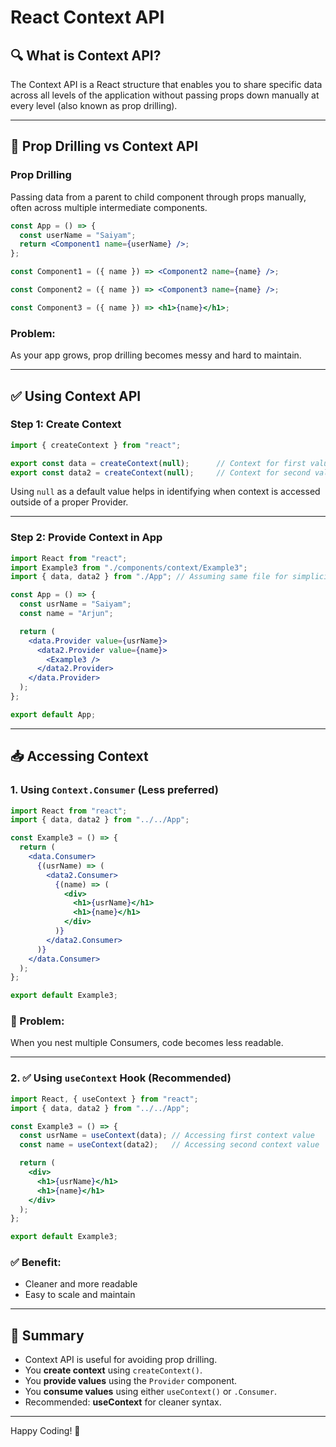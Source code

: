 
# React Context API

## 🔍 What is Context API?
The Context API is a React structure that enables you to share specific data across all levels of the application without passing props down manually at every level (also known as prop drilling).

---

## 🧵 Prop Drilling vs Context API

### Prop Drilling
Passing data from a parent to child component through props manually, often across multiple intermediate components.

```jsx
const App = () => {
  const userName = "Saiyam";
  return <Component1 name={userName} />;
};

const Component1 = ({ name }) => <Component2 name={name} />;

const Component2 = ({ name }) => <Component3 name={name} />;

const Component3 = ({ name }) => <h1>{name}</h1>;
```

### Problem:
As your app grows, prop drilling becomes messy and hard to maintain.

---

## ✅ Using Context API

### Step 1: Create Context
```jsx
import { createContext } from "react";

export const data = createContext(null);      // Context for first value
export const data2 = createContext(null);     // Context for second value
```
Using `null` as a default value helps in identifying when context is accessed outside of a proper Provider.

---

### Step 2: Provide Context in App
```jsx
import React from "react";
import Example3 from "./components/context/Example3";
import { data, data2 } from "./App"; // Assuming same file for simplicity

const App = () => {
  const usrName = "Saiyam";
  const name = "Arjun";

  return (
    <data.Provider value={usrName}>
      <data2.Provider value={name}>
        <Example3 />
      </data2.Provider>
    </data.Provider>
  );
};

export default App;
```

---

## 📥 Accessing Context

### 1. Using `Context.Consumer` (Less preferred)

```jsx
import React from "react";
import { data, data2 } from "../../App";

const Example3 = () => {
  return (
    <data.Consumer>
      {(usrName) => (
        <data2.Consumer>
          {(name) => (
            <div>
              <h1>{usrName}</h1>
              <h1>{name}</h1>
            </div>
          )}
        </data2.Consumer>
      )}
    </data.Consumer>
  );
};

export default Example3;
```

### 🚫 Problem:
When you nest multiple Consumers, code becomes less readable.

---

### 2. ✅ Using `useContext` Hook (Recommended)
```jsx
import React, { useContext } from "react";
import { data, data2 } from "../../App";

const Example3 = () => {
  const usrName = useContext(data); // Accessing first context value
  const name = useContext(data2);   // Accessing second context value

  return (
    <div>
      <h1>{usrName}</h1>
      <h1>{name}</h1>
    </div>
  );
};

export default Example3;
```

### ✅ Benefit:
- Cleaner and more readable
- Easy to scale and maintain

---

## 📝 Summary
- Context API is useful for avoiding prop drilling.
- You **create context** using `createContext()`.
- You **provide values** using the `Provider` component.
- You **consume values** using either `useContext()` or `.Consumer`.
- Recommended: **useContext** for cleaner syntax.

---

Happy Coding! 🚀
